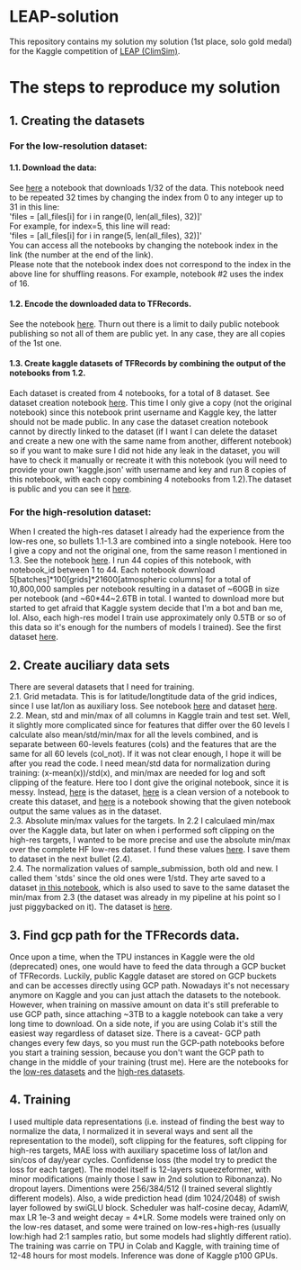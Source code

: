 # LEAP-solution
This repository contains my solution my solution (1st place, solo gold medal) for the Kaggle competition of [LEAP (ClimSim)](https://www.kaggle.com/competitions/leap-atmospheric-physics-ai-climsim).  

# The steps to reproduce my solution  
## 1. Creating the datasets
### For the low-resolution dataset:
#### 1.1. Download the data:
See [here](https://www.kaggle.com/code/shlomoron/leap-download-data-1) a notebook that downloads 1/32 of the data. This notebook need to be repeated 32 times by changing the index from 0 to any integer up to 31 in this line:  
'files = [all_files[i] for i in range(0, len(all_files), 32)]'  
For example, for index=5, this line will read:  
'files = [all_files[i] for i in range(5, len(all_files), 32)]'  
You can access all the notebooks by changing the notebook index in the link (the number at the end of the link).  
Please note that the notebook index does not correspond to the index in the above line for shuffling reasons. For example, notebook #2 uses the index of 16.  
#### 1.2. Encode the downloaded data to TFRecords.  
See the notebook [here](https://www.kaggle.com/code/shlomoron/leap-data-to-tfrecs-1-s). Thurn out there is a limit to daily public notebook publishing so not all of them are public yet. In any case, they are all copies of the 1st one.  
#### 1.3. Create kaggle datasets of TFRecords by combining the output of the notebooks from 1.2.  
Each dataset is created from 4 notebooks, for a total of 8 dataset. See dataset creation notebook [here](https://www.kaggle.com/code/shlomoron/leap-tfrec-combined-1-s-public).  This time I only give a copy (not the original notebook) since this notebook print username and Kaggle key, the latter should not be made public. In any case the dataset creation notebook cannot by directly linked to the dataset (if I want I can delete the dataset and create a new one with the same name from another, different notebook) so if you want to make sure I did not hide any leak in the dataset, you will have to check it manually or recreate it with this notebook (you will need to provide your own 'kaggle.json' with username and key and run 8 copies of this notebook, with each copy combining 4 notebooks from 1.2).The dataset is public and you can see it [here](https://www.kaggle.com/datasets/shlomoron/leap-tfrecs-combined-1-s-ds). 
### For the high-resolution dataset:  
When I created the high-res dataset I already had the experience from the low-res one, so bullets 1.1-1.3 are combined into a single notebook. Here too I give a copy and not the original one, from the same reason I mentioned in 1.3. See the notebook [here](https://www.kaggle.com/code/shlomoron/leap-download-data-1-xx-public). I run 44 copies of this notebook, with notebook_id between 1 to 44. Each notebook download 5[batches]\*100[grids]\*21600[atmospheric columns] for a total of 10,800,000 samples per notebook resulting in a dataset of \~60GB in size per notebook (and \~60*44~2.6TB in total. I wanted to download more but started to get afraid that Kaggle system decide that I'm a bot and ban me, lol. Also, each high-res model I train use approximately only 0.5TB or so of this data so it's enough for the numbers of models I trained). See the first dataset [here](https://www.kaggle.com/datasets/shlomoron/leap-tfrecs-1-xx). 
## 2. Create auciliary data sets  
There are several datasets that I need for training.  
2.1. Grid metadata. This is for latitude/longtitude data of the grid indices, since I use lat/lon as auxiliary loss. See notebook [here](https://www.kaggle.com/code/shlomoron/leap-grid) and dataset [here](https://www.kaggle.com/datasets/shlomoron/leap-gdata-ds).  
2.2. Mean, std and min/max of all columns in Kaggle train and test set. Well, it slightly more complicated since for features that differ over the 60 levels I calculate also mean/std/min/max for all the levels combined, and is separate between 60-levels features (cols) and the features that are the same for all 60 levels (col_not). If it was not clear enough, I hope it will be after you read the code. I need mean/std data for normalization during training: (x-mean(x))/std(x), and min/max are needed for log and soft clipping of the feature. Here too I dont give the original notebook, since it is messy. Instead, [here](https://www.kaggle.com/datasets/shlomoron/leap-msm-ds) is the dataset, [here](https://www.kaggle.com/code/shlomoron/leap-msm-public) is a clean version of a notebook to create this dataset, and [here](https://www.kaggle.com/code/shlomoron/leap-msm-compare) is a notebook showing that the given notebook output the same values as in the dataset.  
2.3. Absolute min/max values for the targets. In 2.2 I calculaed min/max over the Kaggle data, but later on when i performed soft clipping on the high-res targets, I wanted to be more precise and use the absolute min/max over the complete HF low-res dataset. I fund these values [here](https://www.kaggle.com/code/shlomoron/leap-y-minmax). I save them to dataset in the next bullet (2.4).  
2.4. The normalization values of sample_submission, both old and new. I called them 'stds' since the old ones were 1/std. They arte saved to a dataset [in this notebook](https://www.kaggle.com/code/shlomoron/leap-sample-submission-stds), which is also used to save to the same dataset the min/max from 2.3 (the dataset was already in my pipeline at his point so I just piggybacked on it). The dataset is [here](https://www.kaggle.com/datasets/shlomoron/leap-sample-submission-stds-ds).  
## 3. Find gcp path for the TFRecords data.
Once upon a time, when the TPU instances in Kaggle were the old (deprecated) ones, one would have to feed the data through a GCP bucket of TFRecords. Luckily, public Kaggle dataset are stored on GCP buckets and can be accesses directly using GCP path. Nowadays it's not necessary anymore on Kaggle and you can just attach the datasets to the notebook. However, when training on massive amount on data it's still preferable to use GCP path, since attaching ~3TB to a kaggle notebook can take a very long time to download. On a side note, if you are using Colab it's still the easiest way regardless of dataset size. There is a caveat- GCP path changes every few days, so you must run the GCP-path notebooks before you start a training session, because you don't want the GCP path to change in the middle of your training (trust me). Here are the notebooks for the [low-res datasets](https://www.kaggle.com/code/shlomoron/leap-gcp-path-tfrecs-s) and the [high-res datasets](https://www.kaggle.com/code/shlomoron/leap-gcp-path-tfrecs-hr).  
## 4. Training
I used multiple data representations (i.e. instead of finding the best way to normalize the data, I normalized it in several ways and sent all the representation to the model), soft clipping for the features, soft clipping for high-res targets, MAE loss with auxiliary spacetime loss of lat/lon and sin/cos of day/year cycles. Confidense loss (the model try to predict the loss for each target). The model itself is 12-layers squeezeformer, with minor modifications (mainly those I saw in 2nd solution to Ribonanza). No dropout layers. Dimentions were 256/384/512 (I trained several slightly different models). Also, a wide prediction head (dim 1024/2048) of swish layer followed by swiGLU block. Scheduler was half-cosine decay, AdamW, max LR 1e-3 and weight decay = 4*LR. Some models were trained only on the low-res dataset, and some were trained on low-res+high-res (usually low:high had 2:1 samples ratio, but some models had slightly different ratio). The training was carrie on TPU in Colab and Kaggle, with training time of 12-48 hours for most models. Inference was done of Kaggle p100 GPUs.
